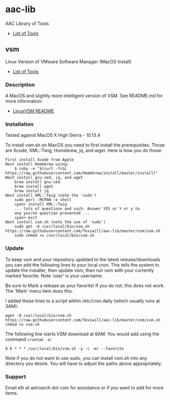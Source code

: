 # aac-lib
AAC Library of Tools

- <a href=https://github.com/Texiwill/aac-lib/tree/master/>List of Tools</a>

## vsm
Linux Version of VMware Software Manager (MacOS Install)
- <a href=https://github.com/Texiwill/aac-lib/tree/master/>List of Tools</a>

### Description
A MacOS and slightly more intelligent version of VSM. See README.md for more information:
- <a href=https://github.com/Texiwill/aac-lib/tree/master/vsm>LinuxVSM README</a>

### Installation
Tested against MacOS X High Sierra - 10.13.4

To install vsm.sh on MacOS you need to first install the prerequisites. 
Those are Xcode, XML::Twig, Homebrew, jq, and wget. Here is how you do those:

	First install Xcode from Apple
	Next install Homebrew using:
		$ ruby -e "$(curl -fsSL https://raw.githubusercontent.com/Homebrew/install/master/install)"
	Next install gnu-sed, jq, and wget
		brew install gnu-sed
		brew install wget
		brew install jq
	Next install XML::Twig (note the 'sudo')
		sudo perl -MCPAN -e shell
		cpan> install XML::Twig
		... lots of questions and such. Answer YES or Y or y to
		any yes/no question presented ...
		cpan> exit
	Next install vsm.sh (note the use of 'sudo')
		sudo get -O /usr/local/bin/vsm.sh https://raw.githubusercontent.com/Texiwill/aac-lib/master/vsm/vsm.sh
		sudo chmod +x /usr/local/bin/vsm.sh

### Update
To keep vsm and your repository updated to the latest release/downloads
you can add the following lines to your local cron. This tells the
system to update the installer, then update vsm, then run vsm with your
currently marked favorite. Note 'user' is your username. 

Be sure to Mark a release as your favorite! If you do not, this does
not work. The 'Mark' menu item does this.

I added these lines to a script within /etc/cron.daily (which usually
runs at 3AM):
```
wget -O /usr/local/bin/vsm.sh https://raw.githubusercontent.com/Texiwill/aac-lib/master/vsm/vsm.sh
chmod +x vsm.sh
```

The following line starts VSM download at 6AM. You would add using the
command `crontab -e`:
```
0 6 * * * /usr/local/bin/vsm.sh -y -c -mr --favorite
```

Note if you do not want to use sudo, you can install vsm.sh into
any directory you desire. You will have to adjust the paths above
appropriately.

### Support
Email elh at astroarch dot com for assistance or if you want to add
for more items.

